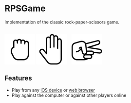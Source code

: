 # RPSGame

Implementation of the classic rock-paper-scissors game.
<br/><br/>

![rock](./Client/Web/public/resources/hand-rock.png) 
![paper](./Client/Web/public/resources/hand-paper.png)    
![scissors](./Client/Web/public/resources/hand-scissors.png)


## Features

- Play from any [iOS device](Client/iOS) or [web browser](https://alykamel.github.io/RPSGame/)
- Play against the computer or against other players online
